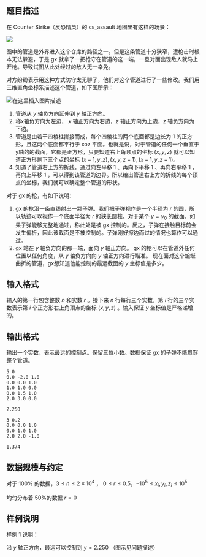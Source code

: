 ## 题目描述

在 Counter Strike（反恐精英）的 cs_assault 地图里有这样的场景：

![](https://img-blog.csdnimg.cn/7b3c92ac8717415a8e4d77ef8fea57e3.png?x-oss-process )

图中的管道是外界进入这个仓库的路径之一。但是这条管道十分狭窄，遭枪击时根本无法躲避，于是 gx 就拿了一把枪守在管道的这一端，一旦对面出现敌人就马上开枪。导致试图从此处经过的敌人无一幸免。

对方纷纷表示用这种方式防守太无聊了，他们对这个管道进行了一些修改。我们用三维直角坐标系描述这个管道，如下图所示：

![在这里插入图片描述](https://img-blog.csdnimg.cn/bb5ef62ce56747e6a9ca59ccec3db605.png?x-oss-process)

1. 管道从 $y$ 轴负方向延伸到 $y$ 轴正方向。
2. 称x轴负方向为左边， $x$ 轴正方向为右边，$z$ 轴正方向为上边，$z$ 轴负方向为下边。
3. 管道是由若干四棱柱拼接而成，每个四棱柱的两个底面都是边长为 $1$ 的正方形，且这两个底面都平行于 $\mathrm{xoz}$ 平面。也就是说，对于管道的任何一个垂直于y轴的的截面，它都是正方形，只要知道右上角顶点的坐标 $(x,y,z)$ 就可以知道正方形剩下三个点的坐标 $(x-1,y,z), (x,y,z-1), (x-1,y,z-1)$。
4. 知道了管道右上方的折线，通过向左平移 $1$ 、再向下平移 $1$ 、再向右平移 $1$ ，再向上平移 $1$ ，可以得到该管道的边界。所以给出管道右上方的折线的每个顶点的坐标，我们就可以确定整个管道的形状。

对于 gx 的枪，有如下说明:

1. gx 的枪沿一条直线射出一颗子弹。我们把子弹视作是一个半径为 $r$ 的圆，所以轨迹可以视作一个底面半径为 $r$ 的狭长圆柱。对于某个 $y=y_0$ 的截面，如果子弹能够完整地通过，称此处是被 gx 控制的。反之，子弹在接触目标前会发生偏折，因此该截面是不被控制的。子弹刚好擦边而过的情况也算作可以通过。
2. gx 站在 $y$ 轴负方向的那一端，面向 $y$ 轴正方向。  gx 的枪可以在管道外任何位置以任何角度，从 $y$ 轴负方向向 $y$ 轴正方向进行瞄准。 现在面对这个蜿蜒曲折的管道，gx想知道他能控制的最远截面的 $y$ 坐标值是多少。

## 输入格式

输入的第一行包含整数 $n$ 和实数 $r$ 。接下来 $n$ 行每行三个实数，第 $i$ 行的三个实数表示第 $i$ 个正方形右上角顶点的坐标 $(x, y, z)$ 。输入保证 $y$ 坐标值是严格递增的。

## 输出格式

输出一个实数，表示最远的控制点。保留三位小数。数据保证 gx 的子弹不能贯穿整个管道。

```input1
5 0
0.0 -2.0 1.0
0.0 0.0 1.0
1.0 1.0 0.0
0.0 1.5 1.0
2.0 3.0 0.0
```

```output1
2.250
```

```input2
3 0.2
0.0 0.0 1.0
0.0 1.0 1.0
2.0 2.0 -1.0
```

```output2
1.374
```

## 数据规模与约定

对于 $100\%$ 的数据，$3\le n\le 2\times 10^4$ ，  $0\le r\le 0.5$，$-10^5\le x_i, y_i, z_i\le 10^5$

均匀分布着 $50\%$的数据 $r=0$

## 样例说明

样例 $1$ 说明：

沿 $y$ 轴正方向，最远可以控制到 $y=2.250$
（图示见问题描述）

